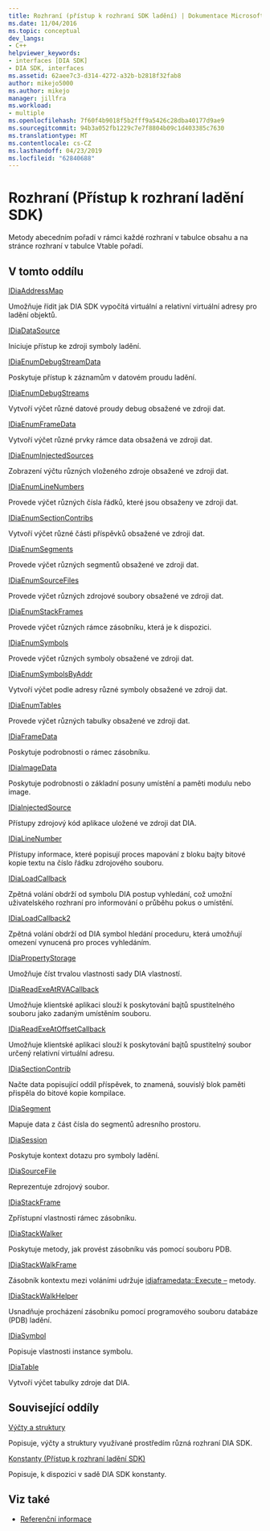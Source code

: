 ```yaml
---
title: Rozhraní (přístup k rozhraní SDK ladění) | Dokumentace Microsoftu
ms.date: 11/04/2016
ms.topic: conceptual
dev_langs:
- C++
helpviewer_keywords:
- interfaces [DIA SDK]
- DIA SDK, interfaces
ms.assetid: 62aee7c3-d314-4272-a32b-b2818f32fab8
author: mikejo5000
ms.author: mikejo
manager: jillfra
ms.workload:
- multiple
ms.openlocfilehash: 7f60f4b9018f5b2fff9a5426c28dba40177d9ae9
ms.sourcegitcommit: 94b3a052fb1229c7e7f8804b09c1d403385c7630
ms.translationtype: MT
ms.contentlocale: cs-CZ
ms.lasthandoff: 04/23/2019
ms.locfileid: "62840688"
---
```

# <a name="interfaces-debug-interface-access-sdk"></a>Rozhraní (Přístup k rozhraní ladění SDK)
Metody abecedním pořadí v rámci každé rozhraní v tabulce obsahu a na stránce rozhraní v tabulce Vtable pořadí.

## <a name="in-this-section"></a>V tomto oddílu

[IDiaAddressMap](../../debugger/debug-interface-access/idiaaddressmap.md)

Umožňuje řídit jak DIA SDK vypočítá virtuální a relativní virtuální adresy pro ladění objektů.

[IDiaDataSource](../../debugger/debug-interface-access/idiadatasource.md)

Iniciuje přístup ke zdroji symboly ladění.

[IDiaEnumDebugStreamData](../../debugger/debug-interface-access/idiaenumdebugstreamdata.md)

Poskytuje přístup k záznamům v datovém proudu ladění.

[IDiaEnumDebugStreams](../../debugger/debug-interface-access/idiaenumdebugstreams.md)

Vytvoří výčet různé datové proudy debug obsažené ve zdroji dat.

[IDiaEnumFrameData](../../debugger/debug-interface-access/idiaenumframedata.md)

Vytvoří výčet různé prvky rámce data obsažená ve zdroji dat.

[IDiaEnumInjectedSources](../../debugger/debug-interface-access/idiaenuminjectedsources.md)

Zobrazení výčtu různých vloženého zdroje obsažené ve zdroji dat.

[IDiaEnumLineNumbers](../../debugger/debug-interface-access/idiaenumlinenumbers.md)

Provede výčet různých čísla řádků, které jsou obsaženy ve zdroji dat.

[IDiaEnumSectionContribs](../../debugger/debug-interface-access/idiaenumsectioncontribs.md)

Vytvoří výčet různé části příspěvků obsažené ve zdroji dat.

[IDiaEnumSegments](../../debugger/debug-interface-access/idiaenumsegments.md)

Provede výčet různých segmentů obsažené ve zdroji dat.

[IDiaEnumSourceFiles](../../debugger/debug-interface-access/idiaenumsourcefiles.md)

Provede výčet různých zdrojové soubory obsažené ve zdroji dat.

[IDiaEnumStackFrames](../../debugger/debug-interface-access/idiaenumstackframes.md)

Provede výčet různých rámce zásobníku, která je k dispozici.

[IDiaEnumSymbols](../../debugger/debug-interface-access/idiaenumsymbols.md)

Provede výčet různých symboly obsažené ve zdroji dat.

[IDiaEnumSymbolsByAddr](../../debugger/debug-interface-access/idiaenumsymbolsbyaddr.md)

Vytvoří výčet podle adresy různé symboly obsažené ve zdroji dat.

[IDiaEnumTables](../../debugger/debug-interface-access/idiaenumtables.md)

Provede výčet různých tabulky obsažené ve zdroji dat.

[IDiaFrameData](../../debugger/debug-interface-access/idiaframedata.md)

Poskytuje podrobnosti o rámec zásobníku.

[IDiaImageData](../../debugger/debug-interface-access/idiaimagedata.md)

Poskytuje podrobnosti o základní posuny umístění a paměti modulu nebo image.

[IDiaInjectedSource](../../debugger/debug-interface-access/idiainjectedsource.md)

Přístupy zdrojový kód aplikace uložené ve zdroji dat DIA.

[IDiaLineNumber](../../debugger/debug-interface-access/idialinenumber.md)

Přístupy informace, které popisují proces mapování z bloku bajty bitové kopie textu na číslo řádku zdrojového souboru.

[IDiaLoadCallback](../../debugger/debug-interface-access/idialoadcallback.md)

Zpětná volání obdrží od symbolu DIA postup vyhledání, což umožní uživatelského rozhraní pro informování o průběhu pokus o umístění.

[IDiaLoadCallback2](../../debugger/debug-interface-access/idialoadcallback2.md)

Zpětná volání obdrží od DIA symbol hledání proceduru, která umožňují omezení vynucená pro proces vyhledáním.

[IDiaPropertyStorage](../../debugger/debug-interface-access/idiapropertystorage.md)

Umožňuje číst trvalou vlastnosti sady DIA vlastností.

[IDiaReadExeAtRVACallback](../../debugger/debug-interface-access/idiareadexeatrvacallback.md)

Umožňuje klientské aplikaci slouží k poskytování bajtů spustitelného souboru jako zadaným umístěním souboru.

[IDiaReadExeAtOffsetCallback](../../debugger/debug-interface-access/idiareadexeatoffsetcallback.md)

Umožňuje klientské aplikaci slouží k poskytování bajtů spustitelný soubor určený relativní virtuální adresu.

[IDiaSectionContrib](../../debugger/debug-interface-access/idiasectioncontrib.md)

Načte data popisující oddíl příspěvek, to znamená, souvislý blok paměti přispěla do bitové kopie kompilace.

[IDiaSegment](../../debugger/debug-interface-access/idiasegment.md)

Mapuje data z část čísla do segmentů adresního prostoru.

[IDiaSession](../../debugger/debug-interface-access/idiasession.md)

Poskytuje kontext dotazu pro symboly ladění.

[IDiaSourceFile](../../debugger/debug-interface-access/idiasourcefile.md)

Reprezentuje zdrojový soubor.

[IDiaStackFrame](../../debugger/debug-interface-access/idiastackframe.md)

Zpřístupní vlastnosti rámec zásobníku.

[IDiaStackWalker](../../debugger/debug-interface-access/idiastackwalker.md)

Poskytuje metody, jak provést zásobníku vás pomocí souboru PDB.

[IDiaStackWalkFrame](../../debugger/debug-interface-access/idiastackwalkframe.md)

Zásobník kontextu mezi voláními udržuje [idiaframedata::Execute –](../../debugger/debug-interface-access/idiaframedata-execute.md) metody.

[IDiaStackWalkHelper](../../debugger/debug-interface-access/idiastackwalkhelper.md)

Usnadňuje procházení zásobníku pomocí programového souboru databáze (PDB) ladění.

[IDiaSymbol](../../debugger/debug-interface-access/idiasymbol.md)

Popisuje vlastnosti instance symbolu.

[IDiaTable](../../debugger/debug-interface-access/idiatable.md)

Vytvoří výčet tabulky zdroje dat DIA.

## <a name="related-sections"></a>Související oddíly
[Výčty a struktury](../../debugger/debug-interface-access/enumerations-and-structures.md)

Popisuje, výčty a struktury využívané prostředím různá rozhraní DIA SDK.

[Konstanty (Přístup k rozhraní ladění SDK)](../../debugger/debug-interface-access/constants-debug-interface-access-sdk.md)

Popisuje, k dispozici v sadě DIA SDK konstanty.

## <a name="see-also"></a>Viz také

- [Referenční informace](../../debugger/debug-interface-access/debug-interface-access-sdk-reference.md)